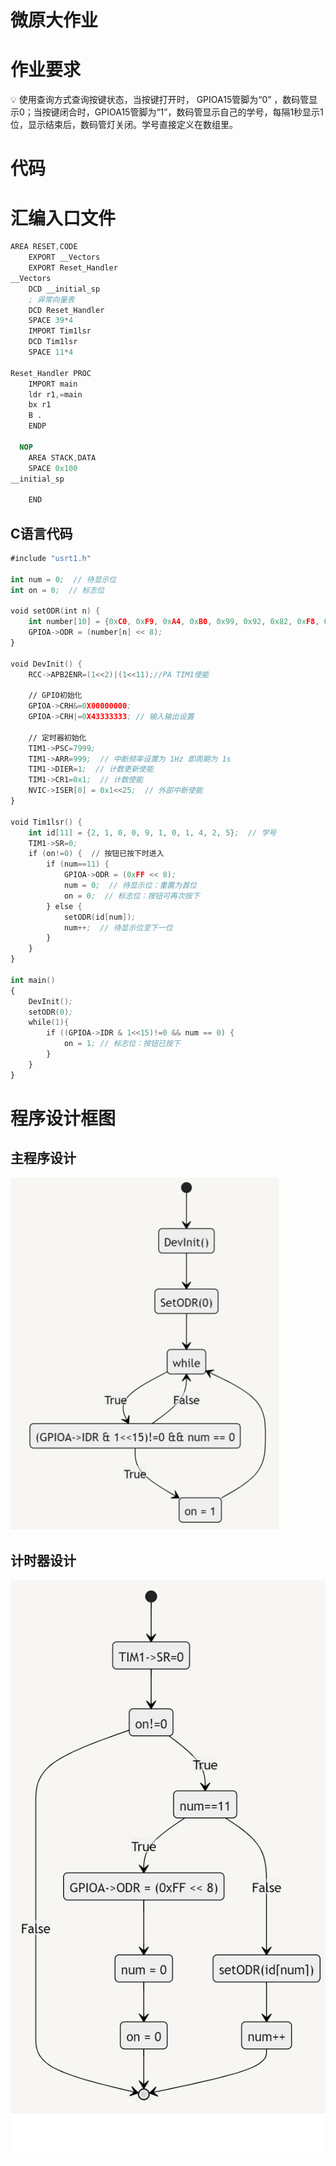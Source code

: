 # 微原大作业

# 作业要求

<aside>
💡 使用查询方式查询按键状态，当按键打开时， GPIOA15管脚为“0” ，数码管显示0；当按键闭合时，GPIOA15管脚为“1”，数码管显示自己的学号，每隔1秒显示1位，显示结束后，数码管灯关闭。学号直接定义在数组里。

</aside>

# 代码

# 汇编入口文件

```nasm
AREA RESET,CODE
	EXPORT __Vectors
	EXPORT Reset_Handler
__Vectors
	DCD __initial_sp
	; 异常向量表
	DCD Reset_Handler
	SPACE 39*4
	IMPORT Tim1lsr
	DCD Tim1lsr
	SPACE 11*4

Reset_Handler PROC
	IMPORT main
	ldr r1,=main
	bx r1
	B .
	ENDP	
	
  NOP	
	AREA STACK,DATA
	SPACE 0x100
__initial_sp

	END
```

## C语言代码

```nasm
#include "usrt1.h"

int num = 0;  // 待显示位
int on = 0;  // 标志位

void setODR(int n) {
	int number[10] = {0xC0, 0xF9, 0xA4, 0xB0, 0x99, 0x92, 0x82, 0xF8, 0x80, 0x90};  // 共阳极数码管
	GPIOA->ODR = (number[n] << 8);
}

void DevInit() {
	RCC->APB2ENR=(1<<2)|(1<<11);//PA TIM1使能
	
	// GPIO初始化
	GPIOA->CRH&=0X00000000;
	GPIOA->CRH|=0X43333333;	// 输入输出设置
	
	// 定时器初始化
	TIM1->PSC=7999;
	TIM1->ARR=999;  // 中断频率设置为 1Hz 即周期为 1s
	TIM1->DIER=1;  // 计数更新使能
	TIM1->CR1=0x1;  // 计数使能
	NVIC->ISER[0] = 0x1<<25;  // 外部中断使能
}

void Tim1lsr() {
	int id[11] = {2, 1, 0, 0, 9, 1, 0, 1, 4, 2, 5};  // 学号
	TIM1->SR=0;
	if (on!=0) {  // 按钮已按下时进入
		if (num==11) {
			GPIOA->ODR = (0xFF << 8);
			num = 0;  // 待显示位：重置为首位
			on = 0;  // 标志位：按钮可再次按下
		} else {
			setODR(id[num]);
			num++;  // 待显示位至下一位
		}
	}
}

int main()
{
	DevInit();
	setODR(0);
	while(1){
		if ((GPIOA->IDR & 1<<15)!=0 && num == 0) {
			on = 1; // 标志位：按钮已按下
		}
	}
}
```

# 程序设计框图

## 主程序设计

![Untitled](./images/Untitled.png)

## 计时器设计

![Untitled](./images/Untitled%201.png)